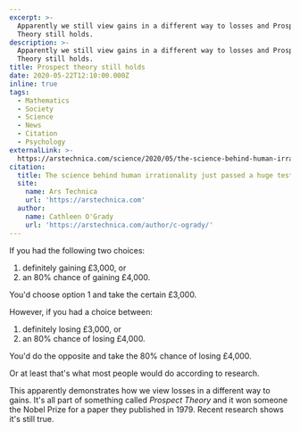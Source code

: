 ```yaml
---
excerpt: >-
  Apparently we still view gains in a different way to losses and Prospect
  Theory still holds.
description: >-
  Apparently we still view gains in a different way to losses and Prospect
  Theory still holds.
title: Prospect theory still holds
date: 2020-05-22T12:10:00.000Z
inline: true
tags:
  - Mathematics
  - Society
  - Science
  - News
  - Citation
  - Psychology
externalLink: >-
  https://arstechnica.com/science/2020/05/the-science-behind-human-irrationality-just-passed-a-huge-test/
citation:
  title: The science behind human irrationality just passed a huge test
  site:
    name: Ars Technica
    url: 'https://arstechnica.com'
  author:
    name: Cathleen O'Grady
    url: 'https://arstechnica.com/author/c-ogrady/'
---
```

If you had the following two choices: 

1. definitely gaining £3,000, or
2. an 80% chance of gaining £4,000.

You'd choose option 1 and take the certain £3,000.

However, if you had a choice between:

1. definitely losing £3,000, or
2. an 80% chance of losing £4,000.

You'd do the opposite and take the 80% chance of losing £4,000.

Or at least that's what most people would do according to research.

This apparently demonstrates how we view losses in a different way to gains. It's all part of something called *Prospect Theory* and it won someone the Nobel Prize for a paper they published in 1979. Recent research shows it's still true.




